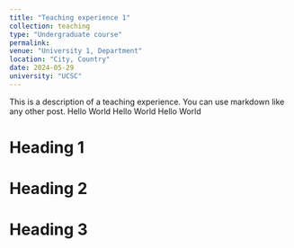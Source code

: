 ```yaml
---
title: "Teaching experience 1"
collection: teaching
type: "Undergraduate course"
permalink: 
venue: "University 1, Department"
location: "City, Country"
date: 2024-05-29
university: "UCSC"
---
```


This is a description of a teaching experience. You can use markdown like any other post.
Hello World
Hello World
Hello World

Heading 1
======

Heading 2
======

Heading 3
======
